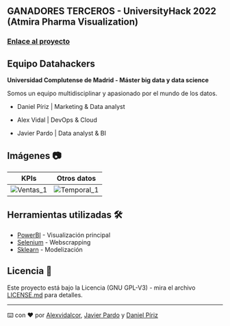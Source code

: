 ## GANADORES TERCEROS - UniversityHack 2022 (Atmira Pharma Visualization)

### [Enlace al proyecto](https://www.datahackers.com.es/)

## Equipo Datahackers

**Universidad Complutense de Madrid - Máster big data y data science**


Somos un equipo multidisciplinar y apasionado por el mundo de los datos.

* Daniel Píriz | Marketing & Data analyst

* Alex Vidal   | DevOps & Cloud

* Javier Pardo | Data analyst & BI


## Imágenes 📷

KPIs         |  Otros datos
:-------------------------:|:-------------------------:
![Ventas_1](https://github.com/Alexvidalcor/DatathonProject/blob/main/Inputs/UniversityHack%20-%20Web_V1.png?raw=true)  |  ![Temporal_1](https://github.com/Alexvidalcor/DatathonProject/blob/main/Inputs/UniversityHack-Web_V3.png?raw=true)

## Herramientas utilizadas 🛠️

* [PowerBI](https://powerbi.microsoft.com/en-us/) - Visualización principal
* [Selenium](https://www.selenium.dev/) - Webscrapping
* [Sklearn](https://scikit-learn.org/stable/index.html) - Modelización


## Licencia 📄

Este proyecto está bajo la Licencia (GNU GPL-V3) - mira el archivo [LICENSE.md](LICENSE.md) para detalles.


---
⌨️ con ❤️ por [Alexvidalcor](https://github.com/Alexvidalcor), [Javier Pardo](https://github.com/Jpardo07) y [Daniel Píriz](https://github.com/dpirizf)






